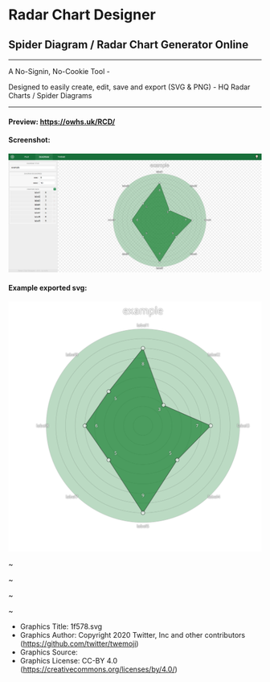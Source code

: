 # Radar Chart Designer
## Spider Diagram / Radar Chart Generator Online

----

A No-Signin, No-Cookie Tool -

Designed to easily create, edit, save and export (SVG & PNG) - HQ Radar Charts / Spider Diagrams

----

#### Preview: https://owhs.uk/RCD/

#### Screenshot:
![Screenshot](https://github.com/owhs/radar-chart-designer/raw/main/chrome_2SmOqN5FLt.png?raw=true)

#### Example exported svg:
![Exported SVG](https://github.com/owhs/radar-chart-designer/raw/main/example.svg?raw=true)

~

~

~

~



- Graphics Title: 1f578.svg
- Graphics Author: Copyright 2020 Twitter, Inc and other contributors (https://github.com/twitter/twemoji)
- Graphics Source: 
- Graphics License: CC-BY 4.0 (https://creativecommons.org/licenses/by/4.0/)
